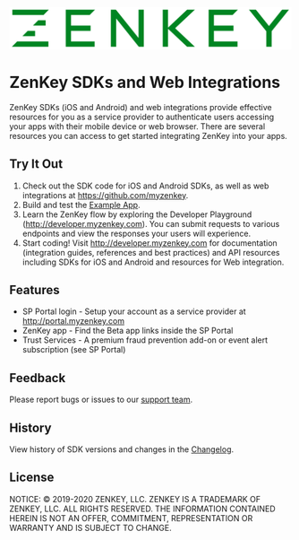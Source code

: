 ![ZenKey](image/ZenKey_rgb.png "ZenKey")

# ZenKey SDKs and Web Integrations

ZenKey SDKs (iOS and Android) and web integrations provide effective resources for you as a service provider to authenticate users accessing your apps with their mobile device or web browser. There are several resources you can access to get started integrating ZenKey into your apps.

## Try It Out

1. Check out the SDK code for iOS and Android SDKs, as well as web integrations at https://github.com/myzenkey.
2. Build and test the [Example App](./Example/ZenKey-SDK-Example).
3. Learn the ZenKey flow by exploring the Developer Playground (http://developer.myzenkey.com). You can submit requests to various endpoints and view the responses your users will experience.
4. Start coding! Visit http://developer.myzenkey.com for documentation (integration guides, references and best practices) and API resources including SDKs for iOS and Android and resources for Web integration.

## Features

- SP Portal login - Setup your account as a service provider at http://portal.myzenkey.com
- ZenKey app - Find the Beta app links inside the SP Portal
- Trust Services - A premium fraud prevention add-on or event alert subscription (see SP Portal)

## Feedback

Please report bugs or issues to our [support team](mailto:techsupport@myzenkey.com).

## History

View history of SDK versions and changes in the [Changelog](./CHANGELOG.md).

## License

NOTICE: © 2019-2020 ZENKEY, LLC. ZENKEY IS A TRADEMARK OF ZENKEY, LLC. ALL RIGHTS RESERVED. THE INFORMATION CONTAINED HEREIN IS NOT AN OFFER, COMMITMENT, REPRESENTATION OR WARRANTY AND IS SUBJECT TO CHANGE.
